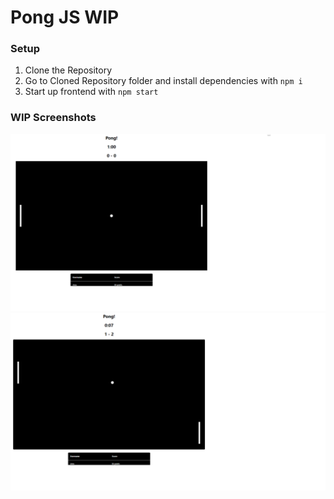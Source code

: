 # Pong JS WIP

### Setup

1. Clone the Repository
2. Go to Cloned Repository folder and install dependencies with `npm i`
3. Start up frontend with `npm start`


### WIP Screenshots

!["Start"](https://github.com/Aman-Hundal/PongJS/blob/main/docs/img2pong.png?raw=true)
!["Play"](https://github.com/Aman-Hundal/PongJS/blob/main/docs/img1pong.png?raw=true)
